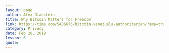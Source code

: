 ```yaml
---
layout: page
author: Alex Gladstein
title: Why Bitcoin Matters for Freedom
link: https://time.com/5486673/bitcoin-venezuela-authoritarian/?amp=true
category: Privacy
date: Feb 28, 2019
lesson: 6
quote: 
---
```

